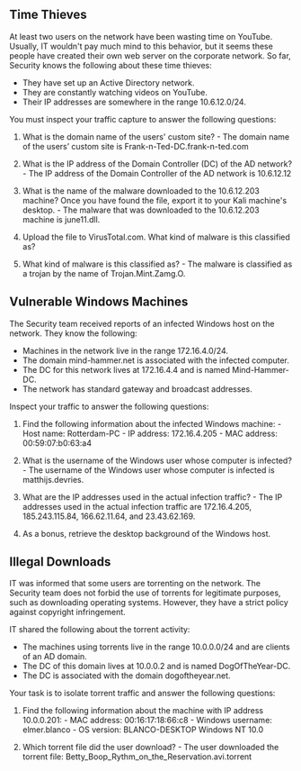 **Time Thieves**
---

At least two users on the network have been wasting time on YouTube. Usually, IT wouldn't pay much mind to this behavior, but it seems these people have created their own web server on the corporate network. So far, Security knows the following about these time thieves:
   
  - They have set up an Active Directory network. 
  - They are constantly watching videos on YouTube.
  - Their IP addresses are somewhere in the range 10.6.12.0/24.

You must inspect your traffic capture to answer the following questions:
  
  1.  What is the domain name of the users' custom site?
    - The domain name of the users’ custom site is Frank-n-Ted-DC.frank-n-ted.com

  2. What is the IP address of the Domain Controller (DC) of the AD network?
    - The IP address of the Domain Controller of the AD network is 10.6.12.12

  3. What is the name of the malware downloaded to the 10.6.12.203 machine? Once you have found the file, export it to your Kali machine's desktop.
    - The malware that was downloaded to the 10.6.12.203 machine is june11.dll. 

  4. Upload the file to VirusTotal.com. What kind of malware is this classified as?


  5. What kind of malware is this classified as?
    - The malware is classified as a trojan by the name of Trojan.Mint.Zamg.O.

**Vulnerable Windows Machines**
---

The Security team received reports of an infected Windows host on the network. They know the following:
  
  - Machines in the network live in the range 172.16.4.0/24.
  - The domain mind-hammer.net is associated with the infected computer.
  - The DC for this network lives at 172.16.4.4 and is named Mind-Hammer-DC.
  - The network has standard gateway and broadcast addresses.

Inspect your traffic to answer the following questions:

  1. Find the following information about the infected Windows machine:
    - Host name: Rotterdam-PC
    - IP address: 172.16.4.205
    - MAC address: 00:59:07:b0:63:a4

  2. What is the username of the Windows user whose computer is infected?
    - The username of the Windows user whose computer is infected is matthijs.devries.

  3. What are the IP addresses used in the actual infection traffic?
    - The IP addresses used in the actual infection traffic are 172.16.4.205, 185.243.115.84, 166.62.11.64, and 23.43.62.169.

  4. As a bonus, retrieve the desktop background of the Windows host.

**Illegal Downloads**
---

IT was informed that some users are torrenting on the network. The Security team does not forbid the use of torrents for legitimate purposes, such as downloading operating systems. However, they have a strict policy against copyright infringement.

IT shared the following about the torrent activity:

  - The machines using torrents live in the range 10.0.0.0/24 and are clients of an AD domain.
  - The DC of this domain lives at 10.0.0.2 and is named DogOfTheYear-DC.
  - The DC is associated with the domain dogoftheyear.net.

Your task is to isolate torrent traffic and answer the following questions:

  1. Find the following information about the machine with IP address 10.0.0.201:
    - MAC address: 00:16:17:18:66:c8
    - Windows username: elmer.blanco
    - OS version: BLANCO-DESKTOP Windows NT 10.0

  2. Which torrent file did the user download?
    - The user downloaded the torrent file: Betty_Boop_Rythm_on_the_Reservation.avi.torrent

